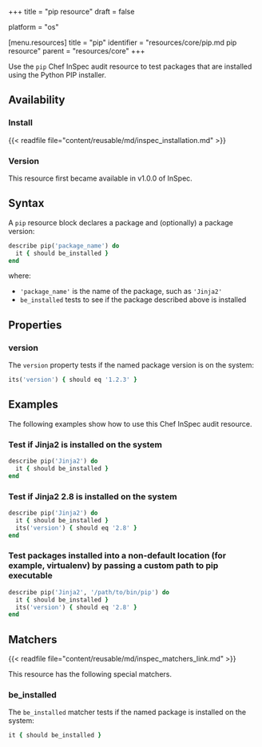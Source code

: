 +++
title = "pip resource"
draft = false

platform = "os"

[menu.resources]
    title = "pip"
    identifier = "resources/core/pip.md pip resource"
    parent = "resources/core"
+++

Use the `pip` Chef InSpec audit resource to test packages that are installed using the Python PIP installer.

## Availability

### Install

{{< readfile file="content/reusable/md/inspec_installation.md" >}}

### Version

This resource first became available in v1.0.0 of InSpec.

## Syntax

A `pip` resource block declares a package and (optionally) a package version:

```ruby
describe pip('package_name') do
  it { should be_installed }
end
```

where:

- `'package_name'` is the name of the package, such as `'Jinja2'`
- `be_installed` tests to see if the package described above is installed

## Properties

### version

The `version` property tests if the named package version is on the system:

```ruby
its('version') { should eq '1.2.3' }
```

## Examples

The following examples show how to use this Chef InSpec audit resource.

### Test if Jinja2 is installed on the system

```ruby
describe pip('Jinja2') do
  it { should be_installed }
end
```

### Test if Jinja2 2.8 is installed on the system

```ruby
describe pip('Jinja2') do
  it { should be_installed }
  its('version') { should eq '2.8' }
end
```

### Test packages installed into a non-default location (for example, virtualenv) by passing a custom path to pip executable

```ruby
describe pip('Jinja2', '/path/to/bin/pip') do
  it { should be_installed }
  its('version') { should eq '2.8' }
end
```

## Matchers

{{< readfile file="content/reusable/md/inspec_matchers_link.md" >}}

This resource has the following special matchers.

### be_installed

The `be_installed` matcher tests if the named package is installed on the system:

```ruby
it { should be_installed }
```
